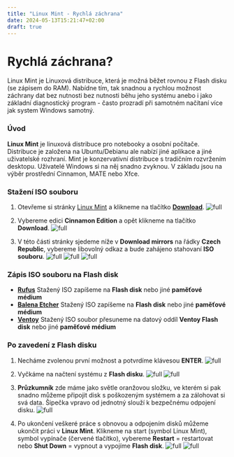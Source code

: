 ```yaml
---
title: "Linux Mint - Rychlá záchrana"
date: 2024-05-13T15:21:47+02:00
draft: true
---
```


# Rychlá záchrana?
Linux Mint je Linuxová distribuce, která je možná běžet rovnou z Flash disku (se zápisem do RAM). Nabídne tím, tak snadnou a rychlou možnost záchrany dat bez nutnosti bez nutnosti běhu jeho systému anebo i jako základní diagnostický program - často prozradí při samotném načítaní více jak system Windows samotný.

### Úvod

**Linux Mint** je linuxová distribuce pro notebooky a osobní počítače. Distribuce je založena na Ubuntu/Debianu ale  nabízí jiné aplikace a jiné uživatelské rozhraní. Mint je konzervativní distribuce s tradičním rozvržením desktopu. Uživatelé Windows si na něj snadno zvyknou. V základu jsou na výběr prostřední Cinnamon, MATE nebo Xfce.


### Stažení ISO souboru

1) Otevřeme si stránky [Linux Mint](https://www.linuxmint.com/) a klikneme na tlačítko [**Download**](https://www.linuxmint.com/download.php).
![full](1.jpg)

2) Vybereme edici **Cinnamon Edition** a opět klikneme na tlačítko **Download**.
![full](2.jpg)

3) V této části stránky sjedeme níže v **Download mirrors** na řádky **Czech Republic**, vybereme libovolný odkaz a bude zahájeno stahovaní **ISO souboru**.
![full](3.jpg)
![full](4.jpg)
![full](5.jpg)

### Zápis ISO souboru na Flash disk

- **[Rufus](/navody/rufus-zapsat-obraz-medii/)** Stažený ISO zapíšeme na **Flash disk** nebo jiné **paměťové médium**
- **[Balena Etcher](/navody/balenaetcher-zapsat-obraz-medii/)** Stažený ISO zapíšeme na **Flash disk** nebo jiné **paměťové médium**
- **[Ventoy](/navody/ventoy-zavadeni-obrazu-medii/)** Stažený ISO soubor přesuneme na datový oddíl **Ventoy Flash disk** nebo jiné **paměťové médium**



### Po zavedení z Flash disku

1) Necháme zvolenou první možnost a potvrdíme klávesou **ENTER**.
![full](6.jpg)

2) Vyčkáme na načtení systému z **Flash disku**.
![full](7.jpg)
![full](8.jpg)

3) **Průzkumník** zde máme jako světle oranžovou složku, ve kterém si pak snadno můžeme připojit disk s poškozeným systémem a za zálohovat si svá data. Šipečka vpravo od jednotný slouží k bezpečnému odpojení disku.
![full](9.jpg)

4) Po ukončení veškeré práce s obnovou a odpojením disků můžeme ukončit práci v **Linux Mint**. Klikneme na start (symbol Linux Mint), symbol vypínače (červené tlačítko), vybereme **Restart** = restartovat nebo **Shut Down** = vypnout a vypojíme **Flash disk**.
![full](10.jpg)
![full](11.jpg)
